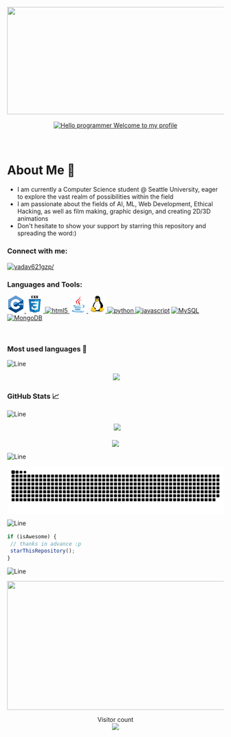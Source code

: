 <!-- <br> -->
<p align="center">
 
 <div  id="header" align="center">
  <img width =600 height= 250 src="https://media.giphy.com/media/fV0oSDsZ4UgdW/giphy.gif" width="100"/>

  [![Hello programmer Welcome to my profile](https://img.shields.io/badge/Hello,Programmer!-Welcome-orange.svg?style=flat&logo=github)](https://github.com/anonymousEROS)
</div>


  </p>
<h3 align="center"></h3>
<br>







<h1> About Me 🎩</h1>

- I am currently a Computer Science student @ Seattle University, eager to explore the vast realm of possibilities within the field 
- I am passionate about the fields of AI, ML, Web Development, Ethical Hacking, as well as film making, graphic design, and creating 2D/3D animations
- Don't hesitate to show your support by starring this repository and spreading the word:)

<h3 align="left">Connect with me:</h3>
<p align="left">

<a href="https://leetcode.com/blkcap2u/" target="blank"><img align="center" src="https://raw.githubusercontent.com/rahuldkjain/github-profile-readme-generator/master/src/images/icons/Social/leet-code.svg" alt="yadav621gzp/" height="30" width="40" /></a>
</p>

<h3 align="left">Languages and Tools:</h3>
<p align="left">  <a href="https://www.w3schools.com/cpp/" target="_blank" rel="noreferrer"> <img src="https://raw.githubusercontent.com/devicons/devicon/master/icons/cplusplus/cplusplus-original.svg" alt="cplusplus" width="40" height="40"/> </a> <a href="https://www.w3schools.com/css/" target="_blank" rel="noreferrer"> <img src="https://raw.githubusercontent.com/devicons/devicon/master/icons/css3/css3-original-wordmark.svg" alt="css3" width="40" height="40"/> </a> <a href="https://www.w3.org/html/" target="_blank" rel="noreferrer"> <img src="https://media.giphy.com/media/l3vRfNA1p0rvhMSvS/giphy.gif" alt="html5" width="40" height="40"/> </a> <a href="https://www.java.com" target="_blank" rel="noreferrer"> <img src="https://raw.githubusercontent.com/devicons/devicon/master/icons/java/java-original.svg" alt="java" width="40" height="40"/> </a> <a href="https://www.linux.org/" target="_blank" rel="noreferrer"> <img src="https://raw.githubusercontent.com/devicons/devicon/master/icons/linux/linux-original.svg" alt="linux" width="40" height="40"/> </a> <a href="https://www.python.org" target="_blank" rel="noreferrer"> <img src="https://media.giphy.com/media/KAq5w47R9rmTuvWOWa/giphy.gif" alt="python" width="40" height="40"/> </a> 
<a href="" target="_blank" rel="noreferrer"> 
<img src = "https://media.giphy.com/media/SvFocn0wNMx0iv2rYz/giphy.gif" alt="javascript" width="40" height="40"/></a>
<a href="" target="_blank" rel="noreferrer"> 
<img src = "https://media.giphy.com/media/vISmwpBJUNYzukTnVx/giphy.gif" alt="MySQL" width="40" height="40"/></a>
<a href="" target="_blank" rel="noreferrer"> 
<img src = "https://media.giphy.com/media/tAjb5pyCEBhEb8jWxC/giphy.gif" alt="MongoDB" width="40" height="40"/></a></p>


<br>

</p>

### Most used languages 🎨
![Line](https://user-images.githubusercontent.com/85225156/171937799-8fc9e255-9889-4642-9c92-6df85fb86e82.gif)

<p align="center">&nbsp;<img width="500" src= "https://github-readme-stats.vercel.app/api/top-langs/?username=anonymousEROS&layout=compact&hide=html&theme=dracula&hide_border=true"><br>
<a href="https://github.com/ryo-ma/github-profile-trophy" target="_blank">
  
   
</a>
</p>


### GitHub Stats 📈
![Line](https://user-images.githubusercontent.com/85225156/171937799-8fc9e255-9889-4642-9c92-6df85fb86e82.gif)

<p align="center">&nbsp;
   <a href="https://github.com/anuraghazra/github-readme-stats" target="_blank" align="center"><img width="500" src="https://github-readme-stats.vercel.app/api?username=anonymousEROS&show_icons=true&hide_border=true&show_owner=true&title_color=ff6e96&theme=radical&custom_title=プログラミング統計!"/></a> <br><br>
  <!-- <img align="center" width="500" src="https://github-readme-streak-stats.herokuapp.com/?user=anonymousEROS&theme=radical&custom_title=streak-stats&hide_border=true&layout=compact" /><br><br> -->
  <img align="center" src="https://github-profile-summary-cards.vercel.app/api/cards/profile-details?username=anonymousEROS&theme=dracula" />
 
<!--  [![anonymousEROS LeetCode stats](https://leetcode-stats-six.vercel.app/?username=blkcap2u&theme=dark)](https://github.com/KnlnKS/leetcode-stats)  -->

 ![Line](https://user-images.githubusercontent.com/85225156/171937799-8fc9e255-9889-4642-9c92-6df85fb86e82.gif)
 
<img align="center" src="https://raw.githubusercontent.com/Platane/snk/output/github-contribution-grid-snake.svg">

 ![Line](https://user-images.githubusercontent.com/85225156/171937799-8fc9e255-9889-4642-9c92-6df85fb86e82.gif)

 ```javascript
if (isAwesome) {
  // thanks in advance :p
  starThisRepository();
}
```

 
 ![Line](https://user-images.githubusercontent.com/85225156/171937799-8fc9e255-9889-4642-9c92-6df85fb86e82.gif)
<div align="center">
  <img align="center" width =550 height= 300 src="images/blkkapCard.gif"/>
 
 
  Visitor count<br>
  <img src="https://profile-counter.glitch.me/anonymousEROS/count.svg" />

</div>
